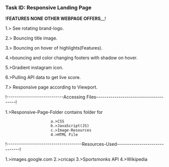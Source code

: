###  Task ID: Responsive Landing Page

!______________________FEATURES NONE OTHER WEBPAGE OFFERS________________________!

1.>  See rotating brand-logo.

2.>  Bouncing title image.

3.>  Bouncing on hover of highlights(Features).

4.>bouncing and color changing footers with shadow on hover.
 
5.>Gradient instagram icon.

6.>Pulling API data to get live score.

7.> Responsive page according to Viewport.



!----------------------------Accessing Files--------------------------------------!

1.>Responsive-Page-Folder contains folder for

						a.>CSS
						b.>JavaScript(JS)
						c.>Image-Resources
						4.>HTML File


!-------------------------------------Resources-Used------------------------------!

1.>images.google.com
2.>cricapi
3.>Sportsmonks API
4.>Wikipedia


